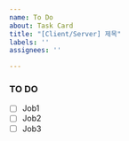 ```yaml
---
name: To Do
about: Task Card
title: "[Client/Server] 제목"
labels: ''
assignees: ''

---
```


### TO DO
 - [ ] Job1
 - [ ] Job2
 - [ ] Job3
